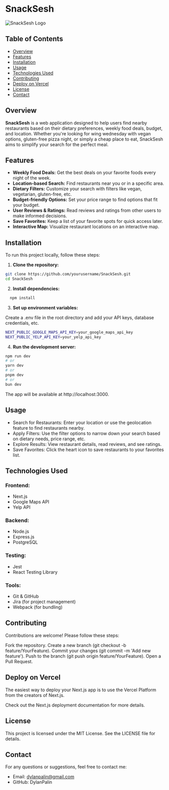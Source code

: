 # SnackSesh

![SnackSesh Logo](https://github.com/DylanPalin/SnackSesh/blob/main/Logo/SnackSesh%20Logo.png?raw=true)

## Table of Contents

- [Overview](#overview)
- [Features](#features)
- [Installation](#installation)
- [Usage](#usage)
- [Technologies Used](#technologies-used)
- [Contributing](#contributing)
- [Deploy on Vercel](#deploy-on-vercel)
- [License](#license)
- [Contact](#contact)

## Overview

**SnackSesh** is a web application designed to help users find nearby restaurants based on their dietary preferences, weekly food deals, budget, and location. Whether you're looking for wing wednesday with vegan options, gluten-free pizza night, or simply a cheap place to eat, SnackSesh aims to simplify your search for the perfect meal.

## Features

- **Weekly Food Deals:** Get the best deals on your favorite foods every night of the week.
- **Location-based Search:** Find restaurants near you or in a specific area.
- **Dietary Filters:** Customize your search with filters like vegan, vegetarian, gluten-free, etc.
- **Budget-friendly Options:** Set your price range to find options that fit your budget.
- **User Reviews & Ratings:** Read reviews and ratings from other users to make informed decisions.
- **Save Favorites:** Keep a list of your favorite spots for quick access later.
- **Interactive Map:** Visualize restaurant locations on an interactive map.

## Installation

To run this project locally, follow these steps:

1. **Clone the repository:**

```bash
git clone https://github.com/yourusername/SnackSesh.git
cd SnackSesh
```

2. **Install dependencies:**

```bash
  npm install
```

3. **Set up environment variables:**

Create a .env file in the root directory and add your API keys, database credentials, etc.

```bash
NEXT_PUBLIC_GOOGLE_MAPS_API_KEY=your_google_maps_api_key
NEXT_PUBLIC_YELP_API_KEY=your_yelp_api_key
```
4.  **Run the development server:**

```bash
npm run dev
# or
yarn dev
# or
pnpm dev
# or
bun dev
```

The app will be available at http://localhost:3000.

## Usage
- Search for Restaurants: Enter your location or use the geolocation feature to find restaurants nearby.
- Apply Filters: Use the filter options to narrow down your search based on dietary needs, price range, etc.
- Explore Results: View restaurant details, read reviews, and see ratings.
- Save Favorites: Click the heart icon to save restaurants to your favorites list.

## Technologies Used

### Frontend:
- Next.js
- Google Maps API
- Yelp API

### Backend:
- Node.js
- Express.js
- PostgreSQL

### Testing:
- Jest
- React Testing Library

### Tools:
- Git & GitHub
- Jira (for project management)
- Webpack (for bundling)

## Contributing
Contributions are welcome! Please follow these steps:

Fork the repository.
Create a new branch (git checkout -b feature/YourFeature).
Commit your changes (git commit -m 'Add new feature').
Push to the branch (git push origin feature/YourFeature).
Open a Pull Request.

## Deploy on Vercel
The easiest way to deploy your Next.js app is to use the Vercel Platform from the creators of Next.js.

Check out the Next.js deployment documentation for more details.

## License
This project is licensed under the MIT License. See the LICENSE file for details.

## Contact
For any questions or suggestions, feel free to contact me:

- Email: dylanpalin@gmail.com
- GitHub: DylanPalin
